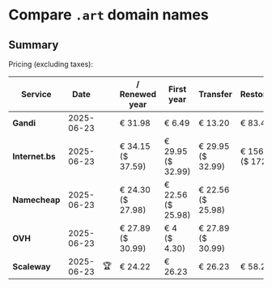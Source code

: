 # Compare `.art` domain names

## Summary

Pricing (excluding taxes):

| Service | Date |  | / Renewed year | First year | Transfer | Restoration |
|--|--|--|--|--|--|--|
| **Gandi** | 2025-06-23 |  | € 31.98 | € 6.49 | € 13.20 | € 83.44 |
| **Internet.bs** | 2025-06-23 |  | € 34.15<br>($ 37.59) | € 29.95<br>($ 32.99) | € 29.95<br>($ 32.99) | € 156.69<br>($ 172.59) |
| **Namecheap** | 2025-06-23 |  | € 24.30<br>($ 27.98) | € 22.56<br>($ 25.98) | € 22.56<br>($ 25.98) |  |
| **OVH** | 2025-06-23 |  | € 27.89<br>($ 30.99) | € 4<br>($ 4.30) | € 27.89<br>($ 30.99) |  |
| **Scaleway** | 2025-06-23 | 🏆 | € 24.22 | € 26.23 | € 26.23 | € 58.26 |
